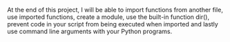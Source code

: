 At the end of this project, I will be able to import functions from another file, use imported functions, create a module, use the built-in function dir(), prevent code in your script from being executed when imported and lastly use command line arguments with your Python programs.

